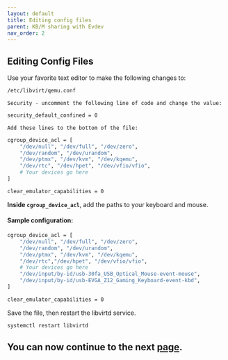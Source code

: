 ```yaml
---
layout: default
title: Editing config files
parent: KB/M sharing with Evdev
nav_order: 2
---
```


## Editing Config Files

Use your favorite text editor to make the following changes to:

```bash
/etc/libvirt/qemu.conf
```

``Security - uncomment the following line of code and change the value:``
```bash
security_default_confined = 0
```

``Add these lines to the bottom of the file:``
```bash
cgroup_device_acl = [
    "/dev/null", "/dev/full", "/dev/zero",
    "/dev/random", "/dev/urandom",
    "/dev/ptmx", "/dev/kvm", "/dev/kqemu",
    "/dev/rtc", "/dev/hpet", "/dev/vfio/vfio",
    # Your devices go here
]

clear_emulator_capabilities = 0
```

**Inside ``cgroup_device_acl``**, add the paths to your keyboard and mouse.

#### Sample configuration:

```bash
cgroup_device_acl = [
	"/dev/null", "/dev/full", "/dev/zero",
	"/dev/random", "/dev/urandom",
	"/dev/ptmx", "/dev/kvm", "/dev/kqemu",
	"/dev/rtc","/dev/hpet", "/dev/vfio/vfio",
    # Your devices go here
	"/dev/input/by-id/usb-30fa_USB_Optical_Mouse-event-mouse",
	"/dev/input/by-id/usb-EVGA_Z12_Gaming_Keyboard-event-kbd",
]

clear_emulator_capabilities = 0
```

Save the file, then restart the libvirtd service.
```bash
systemctl restart libvirtd
```

## You can now continue to the next <a href="../03-XML">page</a>.
